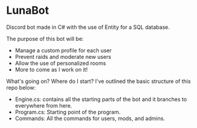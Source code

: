 # LunaBot
Discord bot made in C# with the use of Entity for a SQL database.

The purpose of this bot will be:
- Manage a custom profile for each user
- Prevent raids and moderate new users
- Allow the use of personalized rooms
- More to come as I work on it!


What's going on? Where do I start?
I've outlined the basic structure of this repo below:
- Engine.cs: contains all the starting parts of the bot and it branches to everywhere from here.
- Program.cs: Starting point of the program.
- Commands: All the commands for users, mods, and admins.
